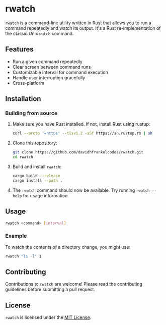 # rwatch

`rwatch` is a command-line utility written in Rust that allows you to run a command repeatedly and watch its output. It's a Rust re-implementation of the classic Unix `watch` command.

## Features

- Run a given command repeatedly
- Clear screen between command runs
- Customizable interval for command execution
- Handle user interruption gracefully
- Cross-platform

## Installation

### Building from source

1. Make sure you have Rust installed. If not, install Rust using rustup:

    ```sh
    curl --proto '=https' --tlsv1.2 -sSf https://sh.rustup.rs | sh
    ```

2. Clone this repository:

    ```sh
    git clone https://github.com/davidhfrankelcodes/rwatch.git
    cd rwatch
    ```

3. Build and install `rwatch`:

    ```sh
    cargo build --release
    cargo install --path .
    ```

4. The `rwatch` command should now be available. Try running `rwatch --help` for usage information.

## Usage

```sh
rwatch <command> [interval]
```

### Example
To watch the contents of a directory change, you might use:

```sh
rwatch "ls -l" 1
```

## Contributing
Contributions to `rwatch` are welcome! Please read the contributing guidelines before submitting a pull request.

## License
`rwatch` is licensed under the [MIT License](https://opensource.org/license/mit).
